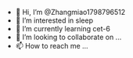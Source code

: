 - 👋 Hi, I’m @Zhangmiao1798796512
- 👀 I’m interested in sleep
- 🌱 I’m currently learning cet-6
- 💞️ I’m looking to collaborate on ...
- 📫 How to reach me ...

<!---
Zhangmiao1798796512/Zhangmiao1798796512 is a ✨ special ✨ repository because its `README.md` (this file) appears on your GitHub profile.
You can click the Preview link to take a look at your changes.
--->
